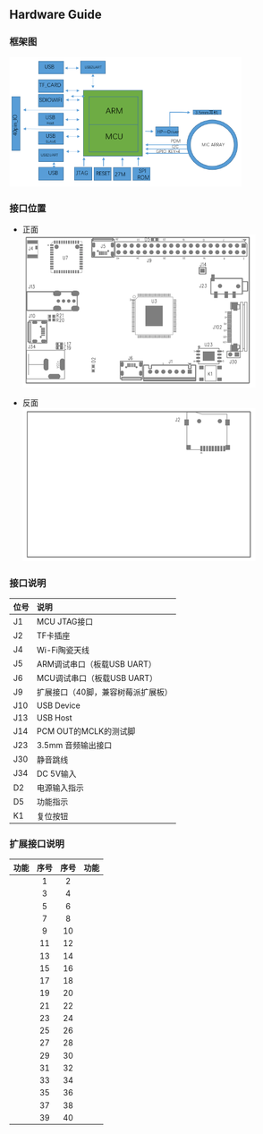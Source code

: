 ## Hardware Guide

### 框架图

![](/assets/diagram.png)

### 接口位置

* 正面  
  ![](/assets/top.png)

* 反面  
  ![](/assets/bottom.png)

### 接口说明

| 位号 | 说明 |
| :--- | :--- |
| J1 | MCU JTAG接口 |
| J2 | TF卡插座 |
| J4 | Wi-Fi陶瓷天线 |
| J5 | ARM调试串口（板载USB UART） |
| J6 | MCU调试串口（板载USB UART） |
| J9 | 扩展接口（40脚，兼容树莓派扩展板） |
| J10 | USB Device |
| J13 | USB Host |
| J14 | PCM OUT的MCLK的测试脚 |
| J23 | 3.5mm 音频输出接口 |
| J30 | 静音跳线 |
| J34 | DC 5V输入 |
| D2 | 电源输入指示 |
| D5 | 功能指示 |
| K1 | 复位按钮 |

### 扩展接口说明

| 功能 | 序号 | 序号 | 功能 |
| :---: | :---: | :---: | :---: |
|  | 1 | 2 |  |
|  | 3 | 4 |  |
|  | 5 | 6 |  |
|  | 7 | 8 |  |
|  | 9 | 10 |  |
|  | 11 | 12 |  |
|  | 13 | 14 |  |
|  | 15 | 16 |  |
|  | 17 | 18 |  |
|  | 19 | 20 |  |
|  | 21 | 22 |  |
|  | 23 | 24 |  |
|  | 25 | 26 |  |
|  | 27 | 28 |  |
|  | 29 | 30 |  |
|  | 31 | 32 |  |
|  | 33 | 34 |  |
|  | 35 | 36 |  |
|  | 37 | 38 |  |
|  | 39 | 40 |  |



